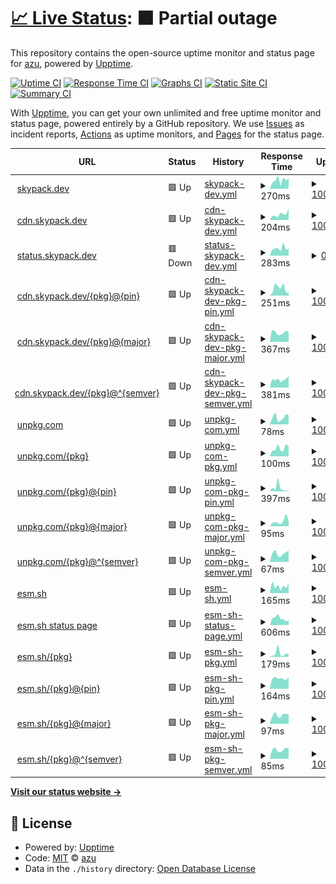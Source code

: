 # [📈 Live Status](https://azu.github.io/npmcdn-upptime/): <!--live status--> **🟧 Partial outage**

This repository contains the open-source uptime monitor and status page for [azu](https://efcl.info/), powered by [Upptime](https://github.com/upptime/upptime).

[![Uptime CI](https://github.com/azu/skypack-upptime/workflows/Uptime%20CI/badge.svg)](https://github.com/azu/skypack-upptime/actions?query=workflow%3A%22Uptime+CI%22)
[![Response Time CI](https://github.com/azu/skypack-upptime/workflows/Response%20Time%20CI/badge.svg)](https://github.com/azu/skypack-upptime/actions?query=workflow%3A%22Response+Time+CI%22)
[![Graphs CI](https://github.com/azu/skypack-upptime/workflows/Graphs%20CI/badge.svg)](https://github.com/azu/skypack-upptime/actions?query=workflow%3A%22Graphs+CI%22)
[![Static Site CI](https://github.com/azu/skypack-upptime/workflows/Static%20Site%20CI/badge.svg)](https://github.com/azu/skypack-upptime/actions?query=workflow%3A%22Static+Site+CI%22)
[![Summary CI](https://github.com/azu/skypack-upptime/workflows/Summary%20CI/badge.svg)](https://github.com/azu/skypack-upptime/actions?query=workflow%3A%22Summary+CI%22)

With [Upptime](https://upptime.js.org), you can get your own unlimited and free uptime monitor and status page, powered entirely by a GitHub repository. We use [Issues](https://github.com/azu/skypack-upptime/issues) as incident reports, [Actions](https://github.com/azu/skypack-upptime/actions) as uptime monitors, and [Pages](https://skypack.dev) for the status page.

<!--start: status pages-->
<!-- This summary is generated by Upptime (https://github.com/upptime/upptime) -->
<!-- Do not edit this manually, your changes will be overwritten -->
<!-- prettier-ignore -->
| URL | Status | History | Response Time | Uptime |
| --- | ------ | ------- | ------------- | ------ |
| <img alt="" src="https://icons.duckduckgo.com/ip3/www.skypack.dev.ico" height="13"> [skypack.dev](https://www.skypack.dev/) | 🟩 Up | [skypack-dev.yml](https://github.com/azu/npmcdn-upptime/commits/HEAD/history/skypack-dev.yml) | <details><summary><img alt="Response time graph" src="./graphs/skypack-dev/response-time-week.png" height="20"> 270ms</summary><br><a href="https://azu.github.io/npmcdn-upptime/history/skypack-dev"><img alt="Response time 194" src="https://img.shields.io/endpoint?url=https%3A%2F%2Fraw.githubusercontent.com%2Fazu%2Fnpmcdn-upptime%2FHEAD%2Fapi%2Fskypack-dev%2Fresponse-time.json"></a><br><a href="https://azu.github.io/npmcdn-upptime/history/skypack-dev"><img alt="24-hour response time 321" src="https://img.shields.io/endpoint?url=https%3A%2F%2Fraw.githubusercontent.com%2Fazu%2Fnpmcdn-upptime%2FHEAD%2Fapi%2Fskypack-dev%2Fresponse-time-day.json"></a><br><a href="https://azu.github.io/npmcdn-upptime/history/skypack-dev"><img alt="7-day response time 270" src="https://img.shields.io/endpoint?url=https%3A%2F%2Fraw.githubusercontent.com%2Fazu%2Fnpmcdn-upptime%2FHEAD%2Fapi%2Fskypack-dev%2Fresponse-time-week.json"></a><br><a href="https://azu.github.io/npmcdn-upptime/history/skypack-dev"><img alt="30-day response time 237" src="https://img.shields.io/endpoint?url=https%3A%2F%2Fraw.githubusercontent.com%2Fazu%2Fnpmcdn-upptime%2FHEAD%2Fapi%2Fskypack-dev%2Fresponse-time-month.json"></a><br><a href="https://azu.github.io/npmcdn-upptime/history/skypack-dev"><img alt="1-year response time 194" src="https://img.shields.io/endpoint?url=https%3A%2F%2Fraw.githubusercontent.com%2Fazu%2Fnpmcdn-upptime%2FHEAD%2Fapi%2Fskypack-dev%2Fresponse-time-year.json"></a></details> | <details><summary><a href="https://azu.github.io/npmcdn-upptime/history/skypack-dev">100.00%</a></summary><a href="https://azu.github.io/npmcdn-upptime/history/skypack-dev"><img alt="All-time uptime 100.00%" src="https://img.shields.io/endpoint?url=https%3A%2F%2Fraw.githubusercontent.com%2Fazu%2Fnpmcdn-upptime%2FHEAD%2Fapi%2Fskypack-dev%2Fuptime.json"></a><br><a href="https://azu.github.io/npmcdn-upptime/history/skypack-dev"><img alt="24-hour uptime 100.00%" src="https://img.shields.io/endpoint?url=https%3A%2F%2Fraw.githubusercontent.com%2Fazu%2Fnpmcdn-upptime%2FHEAD%2Fapi%2Fskypack-dev%2Fuptime-day.json"></a><br><a href="https://azu.github.io/npmcdn-upptime/history/skypack-dev"><img alt="7-day uptime 100.00%" src="https://img.shields.io/endpoint?url=https%3A%2F%2Fraw.githubusercontent.com%2Fazu%2Fnpmcdn-upptime%2FHEAD%2Fapi%2Fskypack-dev%2Fuptime-week.json"></a><br><a href="https://azu.github.io/npmcdn-upptime/history/skypack-dev"><img alt="30-day uptime 100.00%" src="https://img.shields.io/endpoint?url=https%3A%2F%2Fraw.githubusercontent.com%2Fazu%2Fnpmcdn-upptime%2FHEAD%2Fapi%2Fskypack-dev%2Fuptime-month.json"></a><br><a href="https://azu.github.io/npmcdn-upptime/history/skypack-dev"><img alt="1-year uptime 100.00%" src="https://img.shields.io/endpoint?url=https%3A%2F%2Fraw.githubusercontent.com%2Fazu%2Fnpmcdn-upptime%2FHEAD%2Fapi%2Fskypack-dev%2Fuptime-year.json"></a></details>
| <img alt="" src="https://icons.duckduckgo.com/ip3/cdn.skypack.dev.ico" height="13"> [cdn.skypack.dev](https://cdn.skypack.dev/canvas-confetti) | 🟩 Up | [cdn-skypack-dev.yml](https://github.com/azu/npmcdn-upptime/commits/HEAD/history/cdn-skypack-dev.yml) | <details><summary><img alt="Response time graph" src="./graphs/cdn-skypack-dev/response-time-week.png" height="20"> 204ms</summary><br><a href="https://azu.github.io/npmcdn-upptime/history/cdn-skypack-dev"><img alt="Response time 168" src="https://img.shields.io/endpoint?url=https%3A%2F%2Fraw.githubusercontent.com%2Fazu%2Fnpmcdn-upptime%2FHEAD%2Fapi%2Fcdn-skypack-dev%2Fresponse-time.json"></a><br><a href="https://azu.github.io/npmcdn-upptime/history/cdn-skypack-dev"><img alt="24-hour response time 402" src="https://img.shields.io/endpoint?url=https%3A%2F%2Fraw.githubusercontent.com%2Fazu%2Fnpmcdn-upptime%2FHEAD%2Fapi%2Fcdn-skypack-dev%2Fresponse-time-day.json"></a><br><a href="https://azu.github.io/npmcdn-upptime/history/cdn-skypack-dev"><img alt="7-day response time 204" src="https://img.shields.io/endpoint?url=https%3A%2F%2Fraw.githubusercontent.com%2Fazu%2Fnpmcdn-upptime%2FHEAD%2Fapi%2Fcdn-skypack-dev%2Fresponse-time-week.json"></a><br><a href="https://azu.github.io/npmcdn-upptime/history/cdn-skypack-dev"><img alt="30-day response time 198" src="https://img.shields.io/endpoint?url=https%3A%2F%2Fraw.githubusercontent.com%2Fazu%2Fnpmcdn-upptime%2FHEAD%2Fapi%2Fcdn-skypack-dev%2Fresponse-time-month.json"></a><br><a href="https://azu.github.io/npmcdn-upptime/history/cdn-skypack-dev"><img alt="1-year response time 168" src="https://img.shields.io/endpoint?url=https%3A%2F%2Fraw.githubusercontent.com%2Fazu%2Fnpmcdn-upptime%2FHEAD%2Fapi%2Fcdn-skypack-dev%2Fresponse-time-year.json"></a></details> | <details><summary><a href="https://azu.github.io/npmcdn-upptime/history/cdn-skypack-dev">100.00%</a></summary><a href="https://azu.github.io/npmcdn-upptime/history/cdn-skypack-dev"><img alt="All-time uptime 100.00%" src="https://img.shields.io/endpoint?url=https%3A%2F%2Fraw.githubusercontent.com%2Fazu%2Fnpmcdn-upptime%2FHEAD%2Fapi%2Fcdn-skypack-dev%2Fuptime.json"></a><br><a href="https://azu.github.io/npmcdn-upptime/history/cdn-skypack-dev"><img alt="24-hour uptime 100.00%" src="https://img.shields.io/endpoint?url=https%3A%2F%2Fraw.githubusercontent.com%2Fazu%2Fnpmcdn-upptime%2FHEAD%2Fapi%2Fcdn-skypack-dev%2Fuptime-day.json"></a><br><a href="https://azu.github.io/npmcdn-upptime/history/cdn-skypack-dev"><img alt="7-day uptime 100.00%" src="https://img.shields.io/endpoint?url=https%3A%2F%2Fraw.githubusercontent.com%2Fazu%2Fnpmcdn-upptime%2FHEAD%2Fapi%2Fcdn-skypack-dev%2Fuptime-week.json"></a><br><a href="https://azu.github.io/npmcdn-upptime/history/cdn-skypack-dev"><img alt="30-day uptime 100.00%" src="https://img.shields.io/endpoint?url=https%3A%2F%2Fraw.githubusercontent.com%2Fazu%2Fnpmcdn-upptime%2FHEAD%2Fapi%2Fcdn-skypack-dev%2Fuptime-month.json"></a><br><a href="https://azu.github.io/npmcdn-upptime/history/cdn-skypack-dev"><img alt="1-year uptime 100.00%" src="https://img.shields.io/endpoint?url=https%3A%2F%2Fraw.githubusercontent.com%2Fazu%2Fnpmcdn-upptime%2FHEAD%2Fapi%2Fcdn-skypack-dev%2Fuptime-year.json"></a></details>
| <img alt="" src="https://icons.duckduckgo.com/ip3/status.skypack.dev.ico" height="13"> [status.skypack.dev](https://status.skypack.dev/) | 🟥 Down | [status-skypack-dev.yml](https://github.com/azu/npmcdn-upptime/commits/HEAD/history/status-skypack-dev.yml) | <details><summary><img alt="Response time graph" src="./graphs/status-skypack-dev/response-time-week.png" height="20"> 283ms</summary><br><a href="https://azu.github.io/npmcdn-upptime/history/status-skypack-dev"><img alt="Response time 260" src="https://img.shields.io/endpoint?url=https%3A%2F%2Fraw.githubusercontent.com%2Fazu%2Fnpmcdn-upptime%2FHEAD%2Fapi%2Fstatus-skypack-dev%2Fresponse-time.json"></a><br><a href="https://azu.github.io/npmcdn-upptime/history/status-skypack-dev"><img alt="24-hour response time 271" src="https://img.shields.io/endpoint?url=https%3A%2F%2Fraw.githubusercontent.com%2Fazu%2Fnpmcdn-upptime%2FHEAD%2Fapi%2Fstatus-skypack-dev%2Fresponse-time-day.json"></a><br><a href="https://azu.github.io/npmcdn-upptime/history/status-skypack-dev"><img alt="7-day response time 283" src="https://img.shields.io/endpoint?url=https%3A%2F%2Fraw.githubusercontent.com%2Fazu%2Fnpmcdn-upptime%2FHEAD%2Fapi%2Fstatus-skypack-dev%2Fresponse-time-week.json"></a><br><a href="https://azu.github.io/npmcdn-upptime/history/status-skypack-dev"><img alt="30-day response time 255" src="https://img.shields.io/endpoint?url=https%3A%2F%2Fraw.githubusercontent.com%2Fazu%2Fnpmcdn-upptime%2FHEAD%2Fapi%2Fstatus-skypack-dev%2Fresponse-time-month.json"></a><br><a href="https://azu.github.io/npmcdn-upptime/history/status-skypack-dev"><img alt="1-year response time 260" src="https://img.shields.io/endpoint?url=https%3A%2F%2Fraw.githubusercontent.com%2Fazu%2Fnpmcdn-upptime%2FHEAD%2Fapi%2Fstatus-skypack-dev%2Fresponse-time-year.json"></a></details> | <details><summary><a href="https://azu.github.io/npmcdn-upptime/history/status-skypack-dev">0.00%</a></summary><a href="https://azu.github.io/npmcdn-upptime/history/status-skypack-dev"><img alt="All-time uptime 0.00%" src="https://img.shields.io/endpoint?url=https%3A%2F%2Fraw.githubusercontent.com%2Fazu%2Fnpmcdn-upptime%2FHEAD%2Fapi%2Fstatus-skypack-dev%2Fuptime.json"></a><br><a href="https://azu.github.io/npmcdn-upptime/history/status-skypack-dev"><img alt="24-hour uptime 0.00%" src="https://img.shields.io/endpoint?url=https%3A%2F%2Fraw.githubusercontent.com%2Fazu%2Fnpmcdn-upptime%2FHEAD%2Fapi%2Fstatus-skypack-dev%2Fuptime-day.json"></a><br><a href="https://azu.github.io/npmcdn-upptime/history/status-skypack-dev"><img alt="7-day uptime 0.00%" src="https://img.shields.io/endpoint?url=https%3A%2F%2Fraw.githubusercontent.com%2Fazu%2Fnpmcdn-upptime%2FHEAD%2Fapi%2Fstatus-skypack-dev%2Fuptime-week.json"></a><br><a href="https://azu.github.io/npmcdn-upptime/history/status-skypack-dev"><img alt="30-day uptime 1.38%" src="https://img.shields.io/endpoint?url=https%3A%2F%2Fraw.githubusercontent.com%2Fazu%2Fnpmcdn-upptime%2FHEAD%2Fapi%2Fstatus-skypack-dev%2Fuptime-month.json"></a><br><a href="https://azu.github.io/npmcdn-upptime/history/status-skypack-dev"><img alt="1-year uptime 0.00%" src="https://img.shields.io/endpoint?url=https%3A%2F%2Fraw.githubusercontent.com%2Fazu%2Fnpmcdn-upptime%2FHEAD%2Fapi%2Fstatus-skypack-dev%2Fuptime-year.json"></a></details>
| <img alt="" src="https://icons.duckduckgo.com/ip3/cdn.skypack.dev.ico" height="13"> [cdn.skypack.dev/{pkg}@{pin}](https://cdn.skypack.dev/preact@10.5.5) | 🟩 Up | [cdn-skypack-dev-pkg-pin.yml](https://github.com/azu/npmcdn-upptime/commits/HEAD/history/cdn-skypack-dev-pkg-pin.yml) | <details><summary><img alt="Response time graph" src="./graphs/cdn-skypack-dev-pkg-pin/response-time-week.png" height="20"> 251ms</summary><br><a href="https://azu.github.io/npmcdn-upptime/history/cdn-skypack-dev-pkg-pin"><img alt="Response time 250" src="https://img.shields.io/endpoint?url=https%3A%2F%2Fraw.githubusercontent.com%2Fazu%2Fnpmcdn-upptime%2FHEAD%2Fapi%2Fcdn-skypack-dev-pkg-pin%2Fresponse-time.json"></a><br><a href="https://azu.github.io/npmcdn-upptime/history/cdn-skypack-dev-pkg-pin"><img alt="24-hour response time 107" src="https://img.shields.io/endpoint?url=https%3A%2F%2Fraw.githubusercontent.com%2Fazu%2Fnpmcdn-upptime%2FHEAD%2Fapi%2Fcdn-skypack-dev-pkg-pin%2Fresponse-time-day.json"></a><br><a href="https://azu.github.io/npmcdn-upptime/history/cdn-skypack-dev-pkg-pin"><img alt="7-day response time 251" src="https://img.shields.io/endpoint?url=https%3A%2F%2Fraw.githubusercontent.com%2Fazu%2Fnpmcdn-upptime%2FHEAD%2Fapi%2Fcdn-skypack-dev-pkg-pin%2Fresponse-time-week.json"></a><br><a href="https://azu.github.io/npmcdn-upptime/history/cdn-skypack-dev-pkg-pin"><img alt="30-day response time 205" src="https://img.shields.io/endpoint?url=https%3A%2F%2Fraw.githubusercontent.com%2Fazu%2Fnpmcdn-upptime%2FHEAD%2Fapi%2Fcdn-skypack-dev-pkg-pin%2Fresponse-time-month.json"></a><br><a href="https://azu.github.io/npmcdn-upptime/history/cdn-skypack-dev-pkg-pin"><img alt="1-year response time 250" src="https://img.shields.io/endpoint?url=https%3A%2F%2Fraw.githubusercontent.com%2Fazu%2Fnpmcdn-upptime%2FHEAD%2Fapi%2Fcdn-skypack-dev-pkg-pin%2Fresponse-time-year.json"></a></details> | <details><summary><a href="https://azu.github.io/npmcdn-upptime/history/cdn-skypack-dev-pkg-pin">100.00%</a></summary><a href="https://azu.github.io/npmcdn-upptime/history/cdn-skypack-dev-pkg-pin"><img alt="All-time uptime 99.90%" src="https://img.shields.io/endpoint?url=https%3A%2F%2Fraw.githubusercontent.com%2Fazu%2Fnpmcdn-upptime%2FHEAD%2Fapi%2Fcdn-skypack-dev-pkg-pin%2Fuptime.json"></a><br><a href="https://azu.github.io/npmcdn-upptime/history/cdn-skypack-dev-pkg-pin"><img alt="24-hour uptime 100.00%" src="https://img.shields.io/endpoint?url=https%3A%2F%2Fraw.githubusercontent.com%2Fazu%2Fnpmcdn-upptime%2FHEAD%2Fapi%2Fcdn-skypack-dev-pkg-pin%2Fuptime-day.json"></a><br><a href="https://azu.github.io/npmcdn-upptime/history/cdn-skypack-dev-pkg-pin"><img alt="7-day uptime 100.00%" src="https://img.shields.io/endpoint?url=https%3A%2F%2Fraw.githubusercontent.com%2Fazu%2Fnpmcdn-upptime%2FHEAD%2Fapi%2Fcdn-skypack-dev-pkg-pin%2Fuptime-week.json"></a><br><a href="https://azu.github.io/npmcdn-upptime/history/cdn-skypack-dev-pkg-pin"><img alt="30-day uptime 100.00%" src="https://img.shields.io/endpoint?url=https%3A%2F%2Fraw.githubusercontent.com%2Fazu%2Fnpmcdn-upptime%2FHEAD%2Fapi%2Fcdn-skypack-dev-pkg-pin%2Fuptime-month.json"></a><br><a href="https://azu.github.io/npmcdn-upptime/history/cdn-skypack-dev-pkg-pin"><img alt="1-year uptime 99.90%" src="https://img.shields.io/endpoint?url=https%3A%2F%2Fraw.githubusercontent.com%2Fazu%2Fnpmcdn-upptime%2FHEAD%2Fapi%2Fcdn-skypack-dev-pkg-pin%2Fuptime-year.json"></a></details>
| <img alt="" src="https://icons.duckduckgo.com/ip3/cdn.skypack.dev.ico" height="13"> [cdn.skypack.dev/{pkg}@{major}](https://cdn.skypack.dev/preact@10) | 🟩 Up | [cdn-skypack-dev-pkg-major.yml](https://github.com/azu/npmcdn-upptime/commits/HEAD/history/cdn-skypack-dev-pkg-major.yml) | <details><summary><img alt="Response time graph" src="./graphs/cdn-skypack-dev-pkg-major/response-time-week.png" height="20"> 367ms</summary><br><a href="https://azu.github.io/npmcdn-upptime/history/cdn-skypack-dev-pkg-major"><img alt="Response time 302" src="https://img.shields.io/endpoint?url=https%3A%2F%2Fraw.githubusercontent.com%2Fazu%2Fnpmcdn-upptime%2FHEAD%2Fapi%2Fcdn-skypack-dev-pkg-major%2Fresponse-time.json"></a><br><a href="https://azu.github.io/npmcdn-upptime/history/cdn-skypack-dev-pkg-major"><img alt="24-hour response time 388" src="https://img.shields.io/endpoint?url=https%3A%2F%2Fraw.githubusercontent.com%2Fazu%2Fnpmcdn-upptime%2FHEAD%2Fapi%2Fcdn-skypack-dev-pkg-major%2Fresponse-time-day.json"></a><br><a href="https://azu.github.io/npmcdn-upptime/history/cdn-skypack-dev-pkg-major"><img alt="7-day response time 367" src="https://img.shields.io/endpoint?url=https%3A%2F%2Fraw.githubusercontent.com%2Fazu%2Fnpmcdn-upptime%2FHEAD%2Fapi%2Fcdn-skypack-dev-pkg-major%2Fresponse-time-week.json"></a><br><a href="https://azu.github.io/npmcdn-upptime/history/cdn-skypack-dev-pkg-major"><img alt="30-day response time 334" src="https://img.shields.io/endpoint?url=https%3A%2F%2Fraw.githubusercontent.com%2Fazu%2Fnpmcdn-upptime%2FHEAD%2Fapi%2Fcdn-skypack-dev-pkg-major%2Fresponse-time-month.json"></a><br><a href="https://azu.github.io/npmcdn-upptime/history/cdn-skypack-dev-pkg-major"><img alt="1-year response time 302" src="https://img.shields.io/endpoint?url=https%3A%2F%2Fraw.githubusercontent.com%2Fazu%2Fnpmcdn-upptime%2FHEAD%2Fapi%2Fcdn-skypack-dev-pkg-major%2Fresponse-time-year.json"></a></details> | <details><summary><a href="https://azu.github.io/npmcdn-upptime/history/cdn-skypack-dev-pkg-major">100.00%</a></summary><a href="https://azu.github.io/npmcdn-upptime/history/cdn-skypack-dev-pkg-major"><img alt="All-time uptime 99.95%" src="https://img.shields.io/endpoint?url=https%3A%2F%2Fraw.githubusercontent.com%2Fazu%2Fnpmcdn-upptime%2FHEAD%2Fapi%2Fcdn-skypack-dev-pkg-major%2Fuptime.json"></a><br><a href="https://azu.github.io/npmcdn-upptime/history/cdn-skypack-dev-pkg-major"><img alt="24-hour uptime 100.00%" src="https://img.shields.io/endpoint?url=https%3A%2F%2Fraw.githubusercontent.com%2Fazu%2Fnpmcdn-upptime%2FHEAD%2Fapi%2Fcdn-skypack-dev-pkg-major%2Fuptime-day.json"></a><br><a href="https://azu.github.io/npmcdn-upptime/history/cdn-skypack-dev-pkg-major"><img alt="7-day uptime 100.00%" src="https://img.shields.io/endpoint?url=https%3A%2F%2Fraw.githubusercontent.com%2Fazu%2Fnpmcdn-upptime%2FHEAD%2Fapi%2Fcdn-skypack-dev-pkg-major%2Fuptime-week.json"></a><br><a href="https://azu.github.io/npmcdn-upptime/history/cdn-skypack-dev-pkg-major"><img alt="30-day uptime 100.00%" src="https://img.shields.io/endpoint?url=https%3A%2F%2Fraw.githubusercontent.com%2Fazu%2Fnpmcdn-upptime%2FHEAD%2Fapi%2Fcdn-skypack-dev-pkg-major%2Fuptime-month.json"></a><br><a href="https://azu.github.io/npmcdn-upptime/history/cdn-skypack-dev-pkg-major"><img alt="1-year uptime 99.95%" src="https://img.shields.io/endpoint?url=https%3A%2F%2Fraw.githubusercontent.com%2Fazu%2Fnpmcdn-upptime%2FHEAD%2Fapi%2Fcdn-skypack-dev-pkg-major%2Fuptime-year.json"></a></details>
| <img alt="" src="https://icons.duckduckgo.com/ip3/cdn.skypack.dev.ico" height="13"> [cdn.skypack.dev/{pkg}@^{semver}](https://cdn.skypack.dev/preact@^10) | 🟩 Up | [cdn-skypack-dev-pkg-semver.yml](https://github.com/azu/npmcdn-upptime/commits/HEAD/history/cdn-skypack-dev-pkg-semver.yml) | <details><summary><img alt="Response time graph" src="./graphs/cdn-skypack-dev-pkg-semver/response-time-week.png" height="20"> 381ms</summary><br><a href="https://azu.github.io/npmcdn-upptime/history/cdn-skypack-dev-pkg-semver"><img alt="Response time 282" src="https://img.shields.io/endpoint?url=https%3A%2F%2Fraw.githubusercontent.com%2Fazu%2Fnpmcdn-upptime%2FHEAD%2Fapi%2Fcdn-skypack-dev-pkg-semver%2Fresponse-time.json"></a><br><a href="https://azu.github.io/npmcdn-upptime/history/cdn-skypack-dev-pkg-semver"><img alt="24-hour response time 526" src="https://img.shields.io/endpoint?url=https%3A%2F%2Fraw.githubusercontent.com%2Fazu%2Fnpmcdn-upptime%2FHEAD%2Fapi%2Fcdn-skypack-dev-pkg-semver%2Fresponse-time-day.json"></a><br><a href="https://azu.github.io/npmcdn-upptime/history/cdn-skypack-dev-pkg-semver"><img alt="7-day response time 381" src="https://img.shields.io/endpoint?url=https%3A%2F%2Fraw.githubusercontent.com%2Fazu%2Fnpmcdn-upptime%2FHEAD%2Fapi%2Fcdn-skypack-dev-pkg-semver%2Fresponse-time-week.json"></a><br><a href="https://azu.github.io/npmcdn-upptime/history/cdn-skypack-dev-pkg-semver"><img alt="30-day response time 327" src="https://img.shields.io/endpoint?url=https%3A%2F%2Fraw.githubusercontent.com%2Fazu%2Fnpmcdn-upptime%2FHEAD%2Fapi%2Fcdn-skypack-dev-pkg-semver%2Fresponse-time-month.json"></a><br><a href="https://azu.github.io/npmcdn-upptime/history/cdn-skypack-dev-pkg-semver"><img alt="1-year response time 282" src="https://img.shields.io/endpoint?url=https%3A%2F%2Fraw.githubusercontent.com%2Fazu%2Fnpmcdn-upptime%2FHEAD%2Fapi%2Fcdn-skypack-dev-pkg-semver%2Fresponse-time-year.json"></a></details> | <details><summary><a href="https://azu.github.io/npmcdn-upptime/history/cdn-skypack-dev-pkg-semver">100.00%</a></summary><a href="https://azu.github.io/npmcdn-upptime/history/cdn-skypack-dev-pkg-semver"><img alt="All-time uptime 99.99%" src="https://img.shields.io/endpoint?url=https%3A%2F%2Fraw.githubusercontent.com%2Fazu%2Fnpmcdn-upptime%2FHEAD%2Fapi%2Fcdn-skypack-dev-pkg-semver%2Fuptime.json"></a><br><a href="https://azu.github.io/npmcdn-upptime/history/cdn-skypack-dev-pkg-semver"><img alt="24-hour uptime 100.00%" src="https://img.shields.io/endpoint?url=https%3A%2F%2Fraw.githubusercontent.com%2Fazu%2Fnpmcdn-upptime%2FHEAD%2Fapi%2Fcdn-skypack-dev-pkg-semver%2Fuptime-day.json"></a><br><a href="https://azu.github.io/npmcdn-upptime/history/cdn-skypack-dev-pkg-semver"><img alt="7-day uptime 100.00%" src="https://img.shields.io/endpoint?url=https%3A%2F%2Fraw.githubusercontent.com%2Fazu%2Fnpmcdn-upptime%2FHEAD%2Fapi%2Fcdn-skypack-dev-pkg-semver%2Fuptime-week.json"></a><br><a href="https://azu.github.io/npmcdn-upptime/history/cdn-skypack-dev-pkg-semver"><img alt="30-day uptime 100.00%" src="https://img.shields.io/endpoint?url=https%3A%2F%2Fraw.githubusercontent.com%2Fazu%2Fnpmcdn-upptime%2FHEAD%2Fapi%2Fcdn-skypack-dev-pkg-semver%2Fuptime-month.json"></a><br><a href="https://azu.github.io/npmcdn-upptime/history/cdn-skypack-dev-pkg-semver"><img alt="1-year uptime 99.99%" src="https://img.shields.io/endpoint?url=https%3A%2F%2Fraw.githubusercontent.com%2Fazu%2Fnpmcdn-upptime%2FHEAD%2Fapi%2Fcdn-skypack-dev-pkg-semver%2Fuptime-year.json"></a></details>
| <img alt="" src="https://icons.duckduckgo.com/ip3/unpkg.com.ico" height="13"> [unpkg.com](https://unpkg.com/) | 🟩 Up | [unpkg-com.yml](https://github.com/azu/npmcdn-upptime/commits/HEAD/history/unpkg-com.yml) | <details><summary><img alt="Response time graph" src="./graphs/unpkg-com/response-time-week.png" height="20"> 78ms</summary><br><a href="https://azu.github.io/npmcdn-upptime/history/unpkg-com"><img alt="Response time 165" src="https://img.shields.io/endpoint?url=https%3A%2F%2Fraw.githubusercontent.com%2Fazu%2Fnpmcdn-upptime%2FHEAD%2Fapi%2Funpkg-com%2Fresponse-time.json"></a><br><a href="https://azu.github.io/npmcdn-upptime/history/unpkg-com"><img alt="24-hour response time 102" src="https://img.shields.io/endpoint?url=https%3A%2F%2Fraw.githubusercontent.com%2Fazu%2Fnpmcdn-upptime%2FHEAD%2Fapi%2Funpkg-com%2Fresponse-time-day.json"></a><br><a href="https://azu.github.io/npmcdn-upptime/history/unpkg-com"><img alt="7-day response time 78" src="https://img.shields.io/endpoint?url=https%3A%2F%2Fraw.githubusercontent.com%2Fazu%2Fnpmcdn-upptime%2FHEAD%2Fapi%2Funpkg-com%2Fresponse-time-week.json"></a><br><a href="https://azu.github.io/npmcdn-upptime/history/unpkg-com"><img alt="30-day response time 64" src="https://img.shields.io/endpoint?url=https%3A%2F%2Fraw.githubusercontent.com%2Fazu%2Fnpmcdn-upptime%2FHEAD%2Fapi%2Funpkg-com%2Fresponse-time-month.json"></a><br><a href="https://azu.github.io/npmcdn-upptime/history/unpkg-com"><img alt="1-year response time 165" src="https://img.shields.io/endpoint?url=https%3A%2F%2Fraw.githubusercontent.com%2Fazu%2Fnpmcdn-upptime%2FHEAD%2Fapi%2Funpkg-com%2Fresponse-time-year.json"></a></details> | <details><summary><a href="https://azu.github.io/npmcdn-upptime/history/unpkg-com">100.00%</a></summary><a href="https://azu.github.io/npmcdn-upptime/history/unpkg-com"><img alt="All-time uptime 100.00%" src="https://img.shields.io/endpoint?url=https%3A%2F%2Fraw.githubusercontent.com%2Fazu%2Fnpmcdn-upptime%2FHEAD%2Fapi%2Funpkg-com%2Fuptime.json"></a><br><a href="https://azu.github.io/npmcdn-upptime/history/unpkg-com"><img alt="24-hour uptime 100.00%" src="https://img.shields.io/endpoint?url=https%3A%2F%2Fraw.githubusercontent.com%2Fazu%2Fnpmcdn-upptime%2FHEAD%2Fapi%2Funpkg-com%2Fuptime-day.json"></a><br><a href="https://azu.github.io/npmcdn-upptime/history/unpkg-com"><img alt="7-day uptime 100.00%" src="https://img.shields.io/endpoint?url=https%3A%2F%2Fraw.githubusercontent.com%2Fazu%2Fnpmcdn-upptime%2FHEAD%2Fapi%2Funpkg-com%2Fuptime-week.json"></a><br><a href="https://azu.github.io/npmcdn-upptime/history/unpkg-com"><img alt="30-day uptime 100.00%" src="https://img.shields.io/endpoint?url=https%3A%2F%2Fraw.githubusercontent.com%2Fazu%2Fnpmcdn-upptime%2FHEAD%2Fapi%2Funpkg-com%2Fuptime-month.json"></a><br><a href="https://azu.github.io/npmcdn-upptime/history/unpkg-com"><img alt="1-year uptime 100.00%" src="https://img.shields.io/endpoint?url=https%3A%2F%2Fraw.githubusercontent.com%2Fazu%2Fnpmcdn-upptime%2FHEAD%2Fapi%2Funpkg-com%2Fuptime-year.json"></a></details>
| <img alt="" src="https://icons.duckduckgo.com/ip3/unpkg.com.ico" height="13"> [unpkg.com/{pkg}](https://unpkg.com/preact) | 🟩 Up | [unpkg-com-pkg.yml](https://github.com/azu/npmcdn-upptime/commits/HEAD/history/unpkg-com-pkg.yml) | <details><summary><img alt="Response time graph" src="./graphs/unpkg-com-pkg/response-time-week.png" height="20"> 100ms</summary><br><a href="https://azu.github.io/npmcdn-upptime/history/unpkg-com-pkg"><img alt="Response time 310" src="https://img.shields.io/endpoint?url=https%3A%2F%2Fraw.githubusercontent.com%2Fazu%2Fnpmcdn-upptime%2FHEAD%2Fapi%2Funpkg-com-pkg%2Fresponse-time.json"></a><br><a href="https://azu.github.io/npmcdn-upptime/history/unpkg-com-pkg"><img alt="24-hour response time 118" src="https://img.shields.io/endpoint?url=https%3A%2F%2Fraw.githubusercontent.com%2Fazu%2Fnpmcdn-upptime%2FHEAD%2Fapi%2Funpkg-com-pkg%2Fresponse-time-day.json"></a><br><a href="https://azu.github.io/npmcdn-upptime/history/unpkg-com-pkg"><img alt="7-day response time 100" src="https://img.shields.io/endpoint?url=https%3A%2F%2Fraw.githubusercontent.com%2Fazu%2Fnpmcdn-upptime%2FHEAD%2Fapi%2Funpkg-com-pkg%2Fresponse-time-week.json"></a><br><a href="https://azu.github.io/npmcdn-upptime/history/unpkg-com-pkg"><img alt="30-day response time 134" src="https://img.shields.io/endpoint?url=https%3A%2F%2Fraw.githubusercontent.com%2Fazu%2Fnpmcdn-upptime%2FHEAD%2Fapi%2Funpkg-com-pkg%2Fresponse-time-month.json"></a><br><a href="https://azu.github.io/npmcdn-upptime/history/unpkg-com-pkg"><img alt="1-year response time 310" src="https://img.shields.io/endpoint?url=https%3A%2F%2Fraw.githubusercontent.com%2Fazu%2Fnpmcdn-upptime%2FHEAD%2Fapi%2Funpkg-com-pkg%2Fresponse-time-year.json"></a></details> | <details><summary><a href="https://azu.github.io/npmcdn-upptime/history/unpkg-com-pkg">100.00%</a></summary><a href="https://azu.github.io/npmcdn-upptime/history/unpkg-com-pkg"><img alt="All-time uptime 97.46%" src="https://img.shields.io/endpoint?url=https%3A%2F%2Fraw.githubusercontent.com%2Fazu%2Fnpmcdn-upptime%2FHEAD%2Fapi%2Funpkg-com-pkg%2Fuptime.json"></a><br><a href="https://azu.github.io/npmcdn-upptime/history/unpkg-com-pkg"><img alt="24-hour uptime 100.00%" src="https://img.shields.io/endpoint?url=https%3A%2F%2Fraw.githubusercontent.com%2Fazu%2Fnpmcdn-upptime%2FHEAD%2Fapi%2Funpkg-com-pkg%2Fuptime-day.json"></a><br><a href="https://azu.github.io/npmcdn-upptime/history/unpkg-com-pkg"><img alt="7-day uptime 100.00%" src="https://img.shields.io/endpoint?url=https%3A%2F%2Fraw.githubusercontent.com%2Fazu%2Fnpmcdn-upptime%2FHEAD%2Fapi%2Funpkg-com-pkg%2Fuptime-week.json"></a><br><a href="https://azu.github.io/npmcdn-upptime/history/unpkg-com-pkg"><img alt="30-day uptime 100.00%" src="https://img.shields.io/endpoint?url=https%3A%2F%2Fraw.githubusercontent.com%2Fazu%2Fnpmcdn-upptime%2FHEAD%2Fapi%2Funpkg-com-pkg%2Fuptime-month.json"></a><br><a href="https://azu.github.io/npmcdn-upptime/history/unpkg-com-pkg"><img alt="1-year uptime 97.46%" src="https://img.shields.io/endpoint?url=https%3A%2F%2Fraw.githubusercontent.com%2Fazu%2Fnpmcdn-upptime%2FHEAD%2Fapi%2Funpkg-com-pkg%2Fuptime-year.json"></a></details>
| <img alt="" src="https://icons.duckduckgo.com/ip3/unpkg.com.ico" height="13"> [unpkg.com/{pkg}@{pin}](https://unpkg.com/preact@10.5.5) | 🟩 Up | [unpkg-com-pkg-pin.yml](https://github.com/azu/npmcdn-upptime/commits/HEAD/history/unpkg-com-pkg-pin.yml) | <details><summary><img alt="Response time graph" src="./graphs/unpkg-com-pkg-pin/response-time-week.png" height="20"> 397ms</summary><br><a href="https://azu.github.io/npmcdn-upptime/history/unpkg-com-pkg-pin"><img alt="Response time 382" src="https://img.shields.io/endpoint?url=https%3A%2F%2Fraw.githubusercontent.com%2Fazu%2Fnpmcdn-upptime%2FHEAD%2Fapi%2Funpkg-com-pkg-pin%2Fresponse-time.json"></a><br><a href="https://azu.github.io/npmcdn-upptime/history/unpkg-com-pkg-pin"><img alt="24-hour response time 140" src="https://img.shields.io/endpoint?url=https%3A%2F%2Fraw.githubusercontent.com%2Fazu%2Fnpmcdn-upptime%2FHEAD%2Fapi%2Funpkg-com-pkg-pin%2Fresponse-time-day.json"></a><br><a href="https://azu.github.io/npmcdn-upptime/history/unpkg-com-pkg-pin"><img alt="7-day response time 397" src="https://img.shields.io/endpoint?url=https%3A%2F%2Fraw.githubusercontent.com%2Fazu%2Fnpmcdn-upptime%2FHEAD%2Fapi%2Funpkg-com-pkg-pin%2Fresponse-time-week.json"></a><br><a href="https://azu.github.io/npmcdn-upptime/history/unpkg-com-pkg-pin"><img alt="30-day response time 424" src="https://img.shields.io/endpoint?url=https%3A%2F%2Fraw.githubusercontent.com%2Fazu%2Fnpmcdn-upptime%2FHEAD%2Fapi%2Funpkg-com-pkg-pin%2Fresponse-time-month.json"></a><br><a href="https://azu.github.io/npmcdn-upptime/history/unpkg-com-pkg-pin"><img alt="1-year response time 382" src="https://img.shields.io/endpoint?url=https%3A%2F%2Fraw.githubusercontent.com%2Fazu%2Fnpmcdn-upptime%2FHEAD%2Fapi%2Funpkg-com-pkg-pin%2Fresponse-time-year.json"></a></details> | <details><summary><a href="https://azu.github.io/npmcdn-upptime/history/unpkg-com-pkg-pin">100.00%</a></summary><a href="https://azu.github.io/npmcdn-upptime/history/unpkg-com-pkg-pin"><img alt="All-time uptime 97.51%" src="https://img.shields.io/endpoint?url=https%3A%2F%2Fraw.githubusercontent.com%2Fazu%2Fnpmcdn-upptime%2FHEAD%2Fapi%2Funpkg-com-pkg-pin%2Fuptime.json"></a><br><a href="https://azu.github.io/npmcdn-upptime/history/unpkg-com-pkg-pin"><img alt="24-hour uptime 100.00%" src="https://img.shields.io/endpoint?url=https%3A%2F%2Fraw.githubusercontent.com%2Fazu%2Fnpmcdn-upptime%2FHEAD%2Fapi%2Funpkg-com-pkg-pin%2Fuptime-day.json"></a><br><a href="https://azu.github.io/npmcdn-upptime/history/unpkg-com-pkg-pin"><img alt="7-day uptime 100.00%" src="https://img.shields.io/endpoint?url=https%3A%2F%2Fraw.githubusercontent.com%2Fazu%2Fnpmcdn-upptime%2FHEAD%2Fapi%2Funpkg-com-pkg-pin%2Fuptime-week.json"></a><br><a href="https://azu.github.io/npmcdn-upptime/history/unpkg-com-pkg-pin"><img alt="30-day uptime 100.00%" src="https://img.shields.io/endpoint?url=https%3A%2F%2Fraw.githubusercontent.com%2Fazu%2Fnpmcdn-upptime%2FHEAD%2Fapi%2Funpkg-com-pkg-pin%2Fuptime-month.json"></a><br><a href="https://azu.github.io/npmcdn-upptime/history/unpkg-com-pkg-pin"><img alt="1-year uptime 97.51%" src="https://img.shields.io/endpoint?url=https%3A%2F%2Fraw.githubusercontent.com%2Fazu%2Fnpmcdn-upptime%2FHEAD%2Fapi%2Funpkg-com-pkg-pin%2Fuptime-year.json"></a></details>
| <img alt="" src="https://icons.duckduckgo.com/ip3/unpkg.com.ico" height="13"> [unpkg.com/{pkg}@{major}](https://unpkg.com/preact@10) | 🟩 Up | [unpkg-com-pkg-major.yml](https://github.com/azu/npmcdn-upptime/commits/HEAD/history/unpkg-com-pkg-major.yml) | <details><summary><img alt="Response time graph" src="./graphs/unpkg-com-pkg-major/response-time-week.png" height="20"> 95ms</summary><br><a href="https://azu.github.io/npmcdn-upptime/history/unpkg-com-pkg-major"><img alt="Response time 244" src="https://img.shields.io/endpoint?url=https%3A%2F%2Fraw.githubusercontent.com%2Fazu%2Fnpmcdn-upptime%2FHEAD%2Fapi%2Funpkg-com-pkg-major%2Fresponse-time.json"></a><br><a href="https://azu.github.io/npmcdn-upptime/history/unpkg-com-pkg-major"><img alt="24-hour response time 87" src="https://img.shields.io/endpoint?url=https%3A%2F%2Fraw.githubusercontent.com%2Fazu%2Fnpmcdn-upptime%2FHEAD%2Fapi%2Funpkg-com-pkg-major%2Fresponse-time-day.json"></a><br><a href="https://azu.github.io/npmcdn-upptime/history/unpkg-com-pkg-major"><img alt="7-day response time 95" src="https://img.shields.io/endpoint?url=https%3A%2F%2Fraw.githubusercontent.com%2Fazu%2Fnpmcdn-upptime%2FHEAD%2Fapi%2Funpkg-com-pkg-major%2Fresponse-time-week.json"></a><br><a href="https://azu.github.io/npmcdn-upptime/history/unpkg-com-pkg-major"><img alt="30-day response time 79" src="https://img.shields.io/endpoint?url=https%3A%2F%2Fraw.githubusercontent.com%2Fazu%2Fnpmcdn-upptime%2FHEAD%2Fapi%2Funpkg-com-pkg-major%2Fresponse-time-month.json"></a><br><a href="https://azu.github.io/npmcdn-upptime/history/unpkg-com-pkg-major"><img alt="1-year response time 244" src="https://img.shields.io/endpoint?url=https%3A%2F%2Fraw.githubusercontent.com%2Fazu%2Fnpmcdn-upptime%2FHEAD%2Fapi%2Funpkg-com-pkg-major%2Fresponse-time-year.json"></a></details> | <details><summary><a href="https://azu.github.io/npmcdn-upptime/history/unpkg-com-pkg-major">100.00%</a></summary><a href="https://azu.github.io/npmcdn-upptime/history/unpkg-com-pkg-major"><img alt="All-time uptime 97.46%" src="https://img.shields.io/endpoint?url=https%3A%2F%2Fraw.githubusercontent.com%2Fazu%2Fnpmcdn-upptime%2FHEAD%2Fapi%2Funpkg-com-pkg-major%2Fuptime.json"></a><br><a href="https://azu.github.io/npmcdn-upptime/history/unpkg-com-pkg-major"><img alt="24-hour uptime 100.00%" src="https://img.shields.io/endpoint?url=https%3A%2F%2Fraw.githubusercontent.com%2Fazu%2Fnpmcdn-upptime%2FHEAD%2Fapi%2Funpkg-com-pkg-major%2Fuptime-day.json"></a><br><a href="https://azu.github.io/npmcdn-upptime/history/unpkg-com-pkg-major"><img alt="7-day uptime 100.00%" src="https://img.shields.io/endpoint?url=https%3A%2F%2Fraw.githubusercontent.com%2Fazu%2Fnpmcdn-upptime%2FHEAD%2Fapi%2Funpkg-com-pkg-major%2Fuptime-week.json"></a><br><a href="https://azu.github.io/npmcdn-upptime/history/unpkg-com-pkg-major"><img alt="30-day uptime 100.00%" src="https://img.shields.io/endpoint?url=https%3A%2F%2Fraw.githubusercontent.com%2Fazu%2Fnpmcdn-upptime%2FHEAD%2Fapi%2Funpkg-com-pkg-major%2Fuptime-month.json"></a><br><a href="https://azu.github.io/npmcdn-upptime/history/unpkg-com-pkg-major"><img alt="1-year uptime 97.46%" src="https://img.shields.io/endpoint?url=https%3A%2F%2Fraw.githubusercontent.com%2Fazu%2Fnpmcdn-upptime%2FHEAD%2Fapi%2Funpkg-com-pkg-major%2Fuptime-year.json"></a></details>
| <img alt="" src="https://icons.duckduckgo.com/ip3/unpkg.com.ico" height="13"> [unpkg.com/{pkg}@^{semver}](https://unpkg.com/preact@^10) | 🟩 Up | [unpkg-com-pkg-semver.yml](https://github.com/azu/npmcdn-upptime/commits/HEAD/history/unpkg-com-pkg-semver.yml) | <details><summary><img alt="Response time graph" src="./graphs/unpkg-com-pkg-semver/response-time-week.png" height="20"> 67ms</summary><br><a href="https://azu.github.io/npmcdn-upptime/history/unpkg-com-pkg-semver"><img alt="Response time 278" src="https://img.shields.io/endpoint?url=https%3A%2F%2Fraw.githubusercontent.com%2Fazu%2Fnpmcdn-upptime%2FHEAD%2Fapi%2Funpkg-com-pkg-semver%2Fresponse-time.json"></a><br><a href="https://azu.github.io/npmcdn-upptime/history/unpkg-com-pkg-semver"><img alt="24-hour response time 89" src="https://img.shields.io/endpoint?url=https%3A%2F%2Fraw.githubusercontent.com%2Fazu%2Fnpmcdn-upptime%2FHEAD%2Fapi%2Funpkg-com-pkg-semver%2Fresponse-time-day.json"></a><br><a href="https://azu.github.io/npmcdn-upptime/history/unpkg-com-pkg-semver"><img alt="7-day response time 67" src="https://img.shields.io/endpoint?url=https%3A%2F%2Fraw.githubusercontent.com%2Fazu%2Fnpmcdn-upptime%2FHEAD%2Fapi%2Funpkg-com-pkg-semver%2Fresponse-time-week.json"></a><br><a href="https://azu.github.io/npmcdn-upptime/history/unpkg-com-pkg-semver"><img alt="30-day response time 63" src="https://img.shields.io/endpoint?url=https%3A%2F%2Fraw.githubusercontent.com%2Fazu%2Fnpmcdn-upptime%2FHEAD%2Fapi%2Funpkg-com-pkg-semver%2Fresponse-time-month.json"></a><br><a href="https://azu.github.io/npmcdn-upptime/history/unpkg-com-pkg-semver"><img alt="1-year response time 278" src="https://img.shields.io/endpoint?url=https%3A%2F%2Fraw.githubusercontent.com%2Fazu%2Fnpmcdn-upptime%2FHEAD%2Fapi%2Funpkg-com-pkg-semver%2Fresponse-time-year.json"></a></details> | <details><summary><a href="https://azu.github.io/npmcdn-upptime/history/unpkg-com-pkg-semver">100.00%</a></summary><a href="https://azu.github.io/npmcdn-upptime/history/unpkg-com-pkg-semver"><img alt="All-time uptime 97.74%" src="https://img.shields.io/endpoint?url=https%3A%2F%2Fraw.githubusercontent.com%2Fazu%2Fnpmcdn-upptime%2FHEAD%2Fapi%2Funpkg-com-pkg-semver%2Fuptime.json"></a><br><a href="https://azu.github.io/npmcdn-upptime/history/unpkg-com-pkg-semver"><img alt="24-hour uptime 100.00%" src="https://img.shields.io/endpoint?url=https%3A%2F%2Fraw.githubusercontent.com%2Fazu%2Fnpmcdn-upptime%2FHEAD%2Fapi%2Funpkg-com-pkg-semver%2Fuptime-day.json"></a><br><a href="https://azu.github.io/npmcdn-upptime/history/unpkg-com-pkg-semver"><img alt="7-day uptime 100.00%" src="https://img.shields.io/endpoint?url=https%3A%2F%2Fraw.githubusercontent.com%2Fazu%2Fnpmcdn-upptime%2FHEAD%2Fapi%2Funpkg-com-pkg-semver%2Fuptime-week.json"></a><br><a href="https://azu.github.io/npmcdn-upptime/history/unpkg-com-pkg-semver"><img alt="30-day uptime 100.00%" src="https://img.shields.io/endpoint?url=https%3A%2F%2Fraw.githubusercontent.com%2Fazu%2Fnpmcdn-upptime%2FHEAD%2Fapi%2Funpkg-com-pkg-semver%2Fuptime-month.json"></a><br><a href="https://azu.github.io/npmcdn-upptime/history/unpkg-com-pkg-semver"><img alt="1-year uptime 97.74%" src="https://img.shields.io/endpoint?url=https%3A%2F%2Fraw.githubusercontent.com%2Fazu%2Fnpmcdn-upptime%2FHEAD%2Fapi%2Funpkg-com-pkg-semver%2Fuptime-year.json"></a></details>
| <img alt="" src="https://icons.duckduckgo.com/ip3/esm.sh.ico" height="13"> [esm.sh](https://esm.sh/) | 🟩 Up | [esm-sh.yml](https://github.com/azu/npmcdn-upptime/commits/HEAD/history/esm-sh.yml) | <details><summary><img alt="Response time graph" src="./graphs/esm-sh/response-time-week.png" height="20"> 165ms</summary><br><a href="https://azu.github.io/npmcdn-upptime/history/esm-sh"><img alt="Response time 167" src="https://img.shields.io/endpoint?url=https%3A%2F%2Fraw.githubusercontent.com%2Fazu%2Fnpmcdn-upptime%2FHEAD%2Fapi%2Fesm-sh%2Fresponse-time.json"></a><br><a href="https://azu.github.io/npmcdn-upptime/history/esm-sh"><img alt="24-hour response time 247" src="https://img.shields.io/endpoint?url=https%3A%2F%2Fraw.githubusercontent.com%2Fazu%2Fnpmcdn-upptime%2FHEAD%2Fapi%2Fesm-sh%2Fresponse-time-day.json"></a><br><a href="https://azu.github.io/npmcdn-upptime/history/esm-sh"><img alt="7-day response time 165" src="https://img.shields.io/endpoint?url=https%3A%2F%2Fraw.githubusercontent.com%2Fazu%2Fnpmcdn-upptime%2FHEAD%2Fapi%2Fesm-sh%2Fresponse-time-week.json"></a><br><a href="https://azu.github.io/npmcdn-upptime/history/esm-sh"><img alt="30-day response time 174" src="https://img.shields.io/endpoint?url=https%3A%2F%2Fraw.githubusercontent.com%2Fazu%2Fnpmcdn-upptime%2FHEAD%2Fapi%2Fesm-sh%2Fresponse-time-month.json"></a><br><a href="https://azu.github.io/npmcdn-upptime/history/esm-sh"><img alt="1-year response time 167" src="https://img.shields.io/endpoint?url=https%3A%2F%2Fraw.githubusercontent.com%2Fazu%2Fnpmcdn-upptime%2FHEAD%2Fapi%2Fesm-sh%2Fresponse-time-year.json"></a></details> | <details><summary><a href="https://azu.github.io/npmcdn-upptime/history/esm-sh">100.00%</a></summary><a href="https://azu.github.io/npmcdn-upptime/history/esm-sh"><img alt="All-time uptime 99.16%" src="https://img.shields.io/endpoint?url=https%3A%2F%2Fraw.githubusercontent.com%2Fazu%2Fnpmcdn-upptime%2FHEAD%2Fapi%2Fesm-sh%2Fuptime.json"></a><br><a href="https://azu.github.io/npmcdn-upptime/history/esm-sh"><img alt="24-hour uptime 100.00%" src="https://img.shields.io/endpoint?url=https%3A%2F%2Fraw.githubusercontent.com%2Fazu%2Fnpmcdn-upptime%2FHEAD%2Fapi%2Fesm-sh%2Fuptime-day.json"></a><br><a href="https://azu.github.io/npmcdn-upptime/history/esm-sh"><img alt="7-day uptime 100.00%" src="https://img.shields.io/endpoint?url=https%3A%2F%2Fraw.githubusercontent.com%2Fazu%2Fnpmcdn-upptime%2FHEAD%2Fapi%2Fesm-sh%2Fuptime-week.json"></a><br><a href="https://azu.github.io/npmcdn-upptime/history/esm-sh"><img alt="30-day uptime 100.00%" src="https://img.shields.io/endpoint?url=https%3A%2F%2Fraw.githubusercontent.com%2Fazu%2Fnpmcdn-upptime%2FHEAD%2Fapi%2Fesm-sh%2Fuptime-month.json"></a><br><a href="https://azu.github.io/npmcdn-upptime/history/esm-sh"><img alt="1-year uptime 99.16%" src="https://img.shields.io/endpoint?url=https%3A%2F%2Fraw.githubusercontent.com%2Fazu%2Fnpmcdn-upptime%2FHEAD%2Fapi%2Fesm-sh%2Fuptime-year.json"></a></details>
| <img alt="" src="https://icons.duckduckgo.com/ip3/esm.instatus.com.ico" height="13"> [esm.sh status page](https://esm.instatus.com/) | 🟩 Up | [esm-sh-status-page.yml](https://github.com/azu/npmcdn-upptime/commits/HEAD/history/esm-sh-status-page.yml) | <details><summary><img alt="Response time graph" src="./graphs/esm-sh-status-page/response-time-week.png" height="20"> 606ms</summary><br><a href="https://azu.github.io/npmcdn-upptime/history/esm-sh-status-page"><img alt="Response time 442" src="https://img.shields.io/endpoint?url=https%3A%2F%2Fraw.githubusercontent.com%2Fazu%2Fnpmcdn-upptime%2FHEAD%2Fapi%2Fesm-sh-status-page%2Fresponse-time.json"></a><br><a href="https://azu.github.io/npmcdn-upptime/history/esm-sh-status-page"><img alt="24-hour response time 401" src="https://img.shields.io/endpoint?url=https%3A%2F%2Fraw.githubusercontent.com%2Fazu%2Fnpmcdn-upptime%2FHEAD%2Fapi%2Fesm-sh-status-page%2Fresponse-time-day.json"></a><br><a href="https://azu.github.io/npmcdn-upptime/history/esm-sh-status-page"><img alt="7-day response time 606" src="https://img.shields.io/endpoint?url=https%3A%2F%2Fraw.githubusercontent.com%2Fazu%2Fnpmcdn-upptime%2FHEAD%2Fapi%2Fesm-sh-status-page%2Fresponse-time-week.json"></a><br><a href="https://azu.github.io/npmcdn-upptime/history/esm-sh-status-page"><img alt="30-day response time 750" src="https://img.shields.io/endpoint?url=https%3A%2F%2Fraw.githubusercontent.com%2Fazu%2Fnpmcdn-upptime%2FHEAD%2Fapi%2Fesm-sh-status-page%2Fresponse-time-month.json"></a><br><a href="https://azu.github.io/npmcdn-upptime/history/esm-sh-status-page"><img alt="1-year response time 442" src="https://img.shields.io/endpoint?url=https%3A%2F%2Fraw.githubusercontent.com%2Fazu%2Fnpmcdn-upptime%2FHEAD%2Fapi%2Fesm-sh-status-page%2Fresponse-time-year.json"></a></details> | <details><summary><a href="https://azu.github.io/npmcdn-upptime/history/esm-sh-status-page">100.00%</a></summary><a href="https://azu.github.io/npmcdn-upptime/history/esm-sh-status-page"><img alt="All-time uptime 100.00%" src="https://img.shields.io/endpoint?url=https%3A%2F%2Fraw.githubusercontent.com%2Fazu%2Fnpmcdn-upptime%2FHEAD%2Fapi%2Fesm-sh-status-page%2Fuptime.json"></a><br><a href="https://azu.github.io/npmcdn-upptime/history/esm-sh-status-page"><img alt="24-hour uptime 100.00%" src="https://img.shields.io/endpoint?url=https%3A%2F%2Fraw.githubusercontent.com%2Fazu%2Fnpmcdn-upptime%2FHEAD%2Fapi%2Fesm-sh-status-page%2Fuptime-day.json"></a><br><a href="https://azu.github.io/npmcdn-upptime/history/esm-sh-status-page"><img alt="7-day uptime 100.00%" src="https://img.shields.io/endpoint?url=https%3A%2F%2Fraw.githubusercontent.com%2Fazu%2Fnpmcdn-upptime%2FHEAD%2Fapi%2Fesm-sh-status-page%2Fuptime-week.json"></a><br><a href="https://azu.github.io/npmcdn-upptime/history/esm-sh-status-page"><img alt="30-day uptime 100.00%" src="https://img.shields.io/endpoint?url=https%3A%2F%2Fraw.githubusercontent.com%2Fazu%2Fnpmcdn-upptime%2FHEAD%2Fapi%2Fesm-sh-status-page%2Fuptime-month.json"></a><br><a href="https://azu.github.io/npmcdn-upptime/history/esm-sh-status-page"><img alt="1-year uptime 100.00%" src="https://img.shields.io/endpoint?url=https%3A%2F%2Fraw.githubusercontent.com%2Fazu%2Fnpmcdn-upptime%2FHEAD%2Fapi%2Fesm-sh-status-page%2Fuptime-year.json"></a></details>
| <img alt="" src="https://icons.duckduckgo.com/ip3/esm.sh.ico" height="13"> [esm.sh/{pkg}](https://esm.sh/preact) | 🟩 Up | [esm-sh-pkg.yml](https://github.com/azu/npmcdn-upptime/commits/HEAD/history/esm-sh-pkg.yml) | <details><summary><img alt="Response time graph" src="./graphs/esm-sh-pkg/response-time-week.png" height="20"> 179ms</summary><br><a href="https://azu.github.io/npmcdn-upptime/history/esm-sh-pkg"><img alt="Response time 195" src="https://img.shields.io/endpoint?url=https%3A%2F%2Fraw.githubusercontent.com%2Fazu%2Fnpmcdn-upptime%2FHEAD%2Fapi%2Fesm-sh-pkg%2Fresponse-time.json"></a><br><a href="https://azu.github.io/npmcdn-upptime/history/esm-sh-pkg"><img alt="24-hour response time 118" src="https://img.shields.io/endpoint?url=https%3A%2F%2Fraw.githubusercontent.com%2Fazu%2Fnpmcdn-upptime%2FHEAD%2Fapi%2Fesm-sh-pkg%2Fresponse-time-day.json"></a><br><a href="https://azu.github.io/npmcdn-upptime/history/esm-sh-pkg"><img alt="7-day response time 179" src="https://img.shields.io/endpoint?url=https%3A%2F%2Fraw.githubusercontent.com%2Fazu%2Fnpmcdn-upptime%2FHEAD%2Fapi%2Fesm-sh-pkg%2Fresponse-time-week.json"></a><br><a href="https://azu.github.io/npmcdn-upptime/history/esm-sh-pkg"><img alt="30-day response time 222" src="https://img.shields.io/endpoint?url=https%3A%2F%2Fraw.githubusercontent.com%2Fazu%2Fnpmcdn-upptime%2FHEAD%2Fapi%2Fesm-sh-pkg%2Fresponse-time-month.json"></a><br><a href="https://azu.github.io/npmcdn-upptime/history/esm-sh-pkg"><img alt="1-year response time 195" src="https://img.shields.io/endpoint?url=https%3A%2F%2Fraw.githubusercontent.com%2Fazu%2Fnpmcdn-upptime%2FHEAD%2Fapi%2Fesm-sh-pkg%2Fresponse-time-year.json"></a></details> | <details><summary><a href="https://azu.github.io/npmcdn-upptime/history/esm-sh-pkg">100.00%</a></summary><a href="https://azu.github.io/npmcdn-upptime/history/esm-sh-pkg"><img alt="All-time uptime 100.00%" src="https://img.shields.io/endpoint?url=https%3A%2F%2Fraw.githubusercontent.com%2Fazu%2Fnpmcdn-upptime%2FHEAD%2Fapi%2Fesm-sh-pkg%2Fuptime.json"></a><br><a href="https://azu.github.io/npmcdn-upptime/history/esm-sh-pkg"><img alt="24-hour uptime 100.00%" src="https://img.shields.io/endpoint?url=https%3A%2F%2Fraw.githubusercontent.com%2Fazu%2Fnpmcdn-upptime%2FHEAD%2Fapi%2Fesm-sh-pkg%2Fuptime-day.json"></a><br><a href="https://azu.github.io/npmcdn-upptime/history/esm-sh-pkg"><img alt="7-day uptime 100.00%" src="https://img.shields.io/endpoint?url=https%3A%2F%2Fraw.githubusercontent.com%2Fazu%2Fnpmcdn-upptime%2FHEAD%2Fapi%2Fesm-sh-pkg%2Fuptime-week.json"></a><br><a href="https://azu.github.io/npmcdn-upptime/history/esm-sh-pkg"><img alt="30-day uptime 100.00%" src="https://img.shields.io/endpoint?url=https%3A%2F%2Fraw.githubusercontent.com%2Fazu%2Fnpmcdn-upptime%2FHEAD%2Fapi%2Fesm-sh-pkg%2Fuptime-month.json"></a><br><a href="https://azu.github.io/npmcdn-upptime/history/esm-sh-pkg"><img alt="1-year uptime 100.00%" src="https://img.shields.io/endpoint?url=https%3A%2F%2Fraw.githubusercontent.com%2Fazu%2Fnpmcdn-upptime%2FHEAD%2Fapi%2Fesm-sh-pkg%2Fuptime-year.json"></a></details>
| <img alt="" src="https://icons.duckduckgo.com/ip3/esm.sh.ico" height="13"> [esm.sh/{pkg}@{pin}](https://esm.sh/preact@10.5.5) | 🟩 Up | [esm-sh-pkg-pin.yml](https://github.com/azu/npmcdn-upptime/commits/HEAD/history/esm-sh-pkg-pin.yml) | <details><summary><img alt="Response time graph" src="./graphs/esm-sh-pkg-pin/response-time-week.png" height="20"> 164ms</summary><br><a href="https://azu.github.io/npmcdn-upptime/history/esm-sh-pkg-pin"><img alt="Response time 110" src="https://img.shields.io/endpoint?url=https%3A%2F%2Fraw.githubusercontent.com%2Fazu%2Fnpmcdn-upptime%2FHEAD%2Fapi%2Fesm-sh-pkg-pin%2Fresponse-time.json"></a><br><a href="https://azu.github.io/npmcdn-upptime/history/esm-sh-pkg-pin"><img alt="24-hour response time 185" src="https://img.shields.io/endpoint?url=https%3A%2F%2Fraw.githubusercontent.com%2Fazu%2Fnpmcdn-upptime%2FHEAD%2Fapi%2Fesm-sh-pkg-pin%2Fresponse-time-day.json"></a><br><a href="https://azu.github.io/npmcdn-upptime/history/esm-sh-pkg-pin"><img alt="7-day response time 164" src="https://img.shields.io/endpoint?url=https%3A%2F%2Fraw.githubusercontent.com%2Fazu%2Fnpmcdn-upptime%2FHEAD%2Fapi%2Fesm-sh-pkg-pin%2Fresponse-time-week.json"></a><br><a href="https://azu.github.io/npmcdn-upptime/history/esm-sh-pkg-pin"><img alt="30-day response time 222" src="https://img.shields.io/endpoint?url=https%3A%2F%2Fraw.githubusercontent.com%2Fazu%2Fnpmcdn-upptime%2FHEAD%2Fapi%2Fesm-sh-pkg-pin%2Fresponse-time-month.json"></a><br><a href="https://azu.github.io/npmcdn-upptime/history/esm-sh-pkg-pin"><img alt="1-year response time 110" src="https://img.shields.io/endpoint?url=https%3A%2F%2Fraw.githubusercontent.com%2Fazu%2Fnpmcdn-upptime%2FHEAD%2Fapi%2Fesm-sh-pkg-pin%2Fresponse-time-year.json"></a></details> | <details><summary><a href="https://azu.github.io/npmcdn-upptime/history/esm-sh-pkg-pin">100.00%</a></summary><a href="https://azu.github.io/npmcdn-upptime/history/esm-sh-pkg-pin"><img alt="All-time uptime 100.00%" src="https://img.shields.io/endpoint?url=https%3A%2F%2Fraw.githubusercontent.com%2Fazu%2Fnpmcdn-upptime%2FHEAD%2Fapi%2Fesm-sh-pkg-pin%2Fuptime.json"></a><br><a href="https://azu.github.io/npmcdn-upptime/history/esm-sh-pkg-pin"><img alt="24-hour uptime 100.00%" src="https://img.shields.io/endpoint?url=https%3A%2F%2Fraw.githubusercontent.com%2Fazu%2Fnpmcdn-upptime%2FHEAD%2Fapi%2Fesm-sh-pkg-pin%2Fuptime-day.json"></a><br><a href="https://azu.github.io/npmcdn-upptime/history/esm-sh-pkg-pin"><img alt="7-day uptime 100.00%" src="https://img.shields.io/endpoint?url=https%3A%2F%2Fraw.githubusercontent.com%2Fazu%2Fnpmcdn-upptime%2FHEAD%2Fapi%2Fesm-sh-pkg-pin%2Fuptime-week.json"></a><br><a href="https://azu.github.io/npmcdn-upptime/history/esm-sh-pkg-pin"><img alt="30-day uptime 100.00%" src="https://img.shields.io/endpoint?url=https%3A%2F%2Fraw.githubusercontent.com%2Fazu%2Fnpmcdn-upptime%2FHEAD%2Fapi%2Fesm-sh-pkg-pin%2Fuptime-month.json"></a><br><a href="https://azu.github.io/npmcdn-upptime/history/esm-sh-pkg-pin"><img alt="1-year uptime 100.00%" src="https://img.shields.io/endpoint?url=https%3A%2F%2Fraw.githubusercontent.com%2Fazu%2Fnpmcdn-upptime%2FHEAD%2Fapi%2Fesm-sh-pkg-pin%2Fuptime-year.json"></a></details>
| <img alt="" src="https://icons.duckduckgo.com/ip3/esm.sh.ico" height="13"> [esm.sh/{pkg}@{major}](https://esm.sh/preact@10) | 🟩 Up | [esm-sh-pkg-major.yml](https://github.com/azu/npmcdn-upptime/commits/HEAD/history/esm-sh-pkg-major.yml) | <details><summary><img alt="Response time graph" src="./graphs/esm-sh-pkg-major/response-time-week.png" height="20"> 97ms</summary><br><a href="https://azu.github.io/npmcdn-upptime/history/esm-sh-pkg-major"><img alt="Response time 104" src="https://img.shields.io/endpoint?url=https%3A%2F%2Fraw.githubusercontent.com%2Fazu%2Fnpmcdn-upptime%2FHEAD%2Fapi%2Fesm-sh-pkg-major%2Fresponse-time.json"></a><br><a href="https://azu.github.io/npmcdn-upptime/history/esm-sh-pkg-major"><img alt="24-hour response time 101" src="https://img.shields.io/endpoint?url=https%3A%2F%2Fraw.githubusercontent.com%2Fazu%2Fnpmcdn-upptime%2FHEAD%2Fapi%2Fesm-sh-pkg-major%2Fresponse-time-day.json"></a><br><a href="https://azu.github.io/npmcdn-upptime/history/esm-sh-pkg-major"><img alt="7-day response time 97" src="https://img.shields.io/endpoint?url=https%3A%2F%2Fraw.githubusercontent.com%2Fazu%2Fnpmcdn-upptime%2FHEAD%2Fapi%2Fesm-sh-pkg-major%2Fresponse-time-week.json"></a><br><a href="https://azu.github.io/npmcdn-upptime/history/esm-sh-pkg-major"><img alt="30-day response time 91" src="https://img.shields.io/endpoint?url=https%3A%2F%2Fraw.githubusercontent.com%2Fazu%2Fnpmcdn-upptime%2FHEAD%2Fapi%2Fesm-sh-pkg-major%2Fresponse-time-month.json"></a><br><a href="https://azu.github.io/npmcdn-upptime/history/esm-sh-pkg-major"><img alt="1-year response time 104" src="https://img.shields.io/endpoint?url=https%3A%2F%2Fraw.githubusercontent.com%2Fazu%2Fnpmcdn-upptime%2FHEAD%2Fapi%2Fesm-sh-pkg-major%2Fresponse-time-year.json"></a></details> | <details><summary><a href="https://azu.github.io/npmcdn-upptime/history/esm-sh-pkg-major">100.00%</a></summary><a href="https://azu.github.io/npmcdn-upptime/history/esm-sh-pkg-major"><img alt="All-time uptime 100.00%" src="https://img.shields.io/endpoint?url=https%3A%2F%2Fraw.githubusercontent.com%2Fazu%2Fnpmcdn-upptime%2FHEAD%2Fapi%2Fesm-sh-pkg-major%2Fuptime.json"></a><br><a href="https://azu.github.io/npmcdn-upptime/history/esm-sh-pkg-major"><img alt="24-hour uptime 100.00%" src="https://img.shields.io/endpoint?url=https%3A%2F%2Fraw.githubusercontent.com%2Fazu%2Fnpmcdn-upptime%2FHEAD%2Fapi%2Fesm-sh-pkg-major%2Fuptime-day.json"></a><br><a href="https://azu.github.io/npmcdn-upptime/history/esm-sh-pkg-major"><img alt="7-day uptime 100.00%" src="https://img.shields.io/endpoint?url=https%3A%2F%2Fraw.githubusercontent.com%2Fazu%2Fnpmcdn-upptime%2FHEAD%2Fapi%2Fesm-sh-pkg-major%2Fuptime-week.json"></a><br><a href="https://azu.github.io/npmcdn-upptime/history/esm-sh-pkg-major"><img alt="30-day uptime 100.00%" src="https://img.shields.io/endpoint?url=https%3A%2F%2Fraw.githubusercontent.com%2Fazu%2Fnpmcdn-upptime%2FHEAD%2Fapi%2Fesm-sh-pkg-major%2Fuptime-month.json"></a><br><a href="https://azu.github.io/npmcdn-upptime/history/esm-sh-pkg-major"><img alt="1-year uptime 100.00%" src="https://img.shields.io/endpoint?url=https%3A%2F%2Fraw.githubusercontent.com%2Fazu%2Fnpmcdn-upptime%2FHEAD%2Fapi%2Fesm-sh-pkg-major%2Fuptime-year.json"></a></details>
| <img alt="" src="https://icons.duckduckgo.com/ip3/esm.sh.ico" height="13"> [esm.sh/{pkg}@^{semver}](https://esm.sh/preact@^10) | 🟩 Up | [esm-sh-pkg-semver.yml](https://github.com/azu/npmcdn-upptime/commits/HEAD/history/esm-sh-pkg-semver.yml) | <details><summary><img alt="Response time graph" src="./graphs/esm-sh-pkg-semver/response-time-week.png" height="20"> 85ms</summary><br><a href="https://azu.github.io/npmcdn-upptime/history/esm-sh-pkg-semver"><img alt="Response time 80" src="https://img.shields.io/endpoint?url=https%3A%2F%2Fraw.githubusercontent.com%2Fazu%2Fnpmcdn-upptime%2FHEAD%2Fapi%2Fesm-sh-pkg-semver%2Fresponse-time.json"></a><br><a href="https://azu.github.io/npmcdn-upptime/history/esm-sh-pkg-semver"><img alt="24-hour response time 92" src="https://img.shields.io/endpoint?url=https%3A%2F%2Fraw.githubusercontent.com%2Fazu%2Fnpmcdn-upptime%2FHEAD%2Fapi%2Fesm-sh-pkg-semver%2Fresponse-time-day.json"></a><br><a href="https://azu.github.io/npmcdn-upptime/history/esm-sh-pkg-semver"><img alt="7-day response time 85" src="https://img.shields.io/endpoint?url=https%3A%2F%2Fraw.githubusercontent.com%2Fazu%2Fnpmcdn-upptime%2FHEAD%2Fapi%2Fesm-sh-pkg-semver%2Fresponse-time-week.json"></a><br><a href="https://azu.github.io/npmcdn-upptime/history/esm-sh-pkg-semver"><img alt="30-day response time 85" src="https://img.shields.io/endpoint?url=https%3A%2F%2Fraw.githubusercontent.com%2Fazu%2Fnpmcdn-upptime%2FHEAD%2Fapi%2Fesm-sh-pkg-semver%2Fresponse-time-month.json"></a><br><a href="https://azu.github.io/npmcdn-upptime/history/esm-sh-pkg-semver"><img alt="1-year response time 80" src="https://img.shields.io/endpoint?url=https%3A%2F%2Fraw.githubusercontent.com%2Fazu%2Fnpmcdn-upptime%2FHEAD%2Fapi%2Fesm-sh-pkg-semver%2Fresponse-time-year.json"></a></details> | <details><summary><a href="https://azu.github.io/npmcdn-upptime/history/esm-sh-pkg-semver">100.00%</a></summary><a href="https://azu.github.io/npmcdn-upptime/history/esm-sh-pkg-semver"><img alt="All-time uptime 100.00%" src="https://img.shields.io/endpoint?url=https%3A%2F%2Fraw.githubusercontent.com%2Fazu%2Fnpmcdn-upptime%2FHEAD%2Fapi%2Fesm-sh-pkg-semver%2Fuptime.json"></a><br><a href="https://azu.github.io/npmcdn-upptime/history/esm-sh-pkg-semver"><img alt="24-hour uptime 100.00%" src="https://img.shields.io/endpoint?url=https%3A%2F%2Fraw.githubusercontent.com%2Fazu%2Fnpmcdn-upptime%2FHEAD%2Fapi%2Fesm-sh-pkg-semver%2Fuptime-day.json"></a><br><a href="https://azu.github.io/npmcdn-upptime/history/esm-sh-pkg-semver"><img alt="7-day uptime 100.00%" src="https://img.shields.io/endpoint?url=https%3A%2F%2Fraw.githubusercontent.com%2Fazu%2Fnpmcdn-upptime%2FHEAD%2Fapi%2Fesm-sh-pkg-semver%2Fuptime-week.json"></a><br><a href="https://azu.github.io/npmcdn-upptime/history/esm-sh-pkg-semver"><img alt="30-day uptime 100.00%" src="https://img.shields.io/endpoint?url=https%3A%2F%2Fraw.githubusercontent.com%2Fazu%2Fnpmcdn-upptime%2FHEAD%2Fapi%2Fesm-sh-pkg-semver%2Fuptime-month.json"></a><br><a href="https://azu.github.io/npmcdn-upptime/history/esm-sh-pkg-semver"><img alt="1-year uptime 100.00%" src="https://img.shields.io/endpoint?url=https%3A%2F%2Fraw.githubusercontent.com%2Fazu%2Fnpmcdn-upptime%2FHEAD%2Fapi%2Fesm-sh-pkg-semver%2Fuptime-year.json"></a></details>

<!--end: status pages-->

[**Visit our status website →**](https://azu.github.io/npmcdn-upptime/)

## 📄 License

- Powered by: [Upptime](https://github.com/upptime/upptime)
- Code: [MIT](./LICENSE) © [azu](https://efcl.info/)
- Data in the `./history` directory: [Open Database License](https://opendatacommons.org/licenses/odbl/1-0/)
